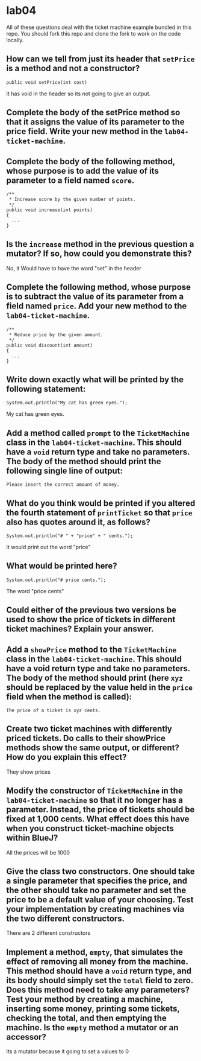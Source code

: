 # lab04

All of these questions deal with the ticket machine example bundled in this repo. You should fork this repo and clone the fork to work on the code locally.

## How can we tell from just its header that `setPrice` is a method and not a constructor?
```
public void setPrice(int cost)
```
It has void in the header so its not going to give an output.

## Complete the body of the setPrice method so that it assigns the value of its parameter to the price field. Write your new method in the `lab04-ticket-machine`.

## Complete the body of the following method, whose purpose is to add the value of its parameter to a field named `score`.
```
/**
 * Increase score by the given number of points.
 */
public void increase(int points)
{
  ...
}
```
## Is the `increase` method in the previous question a mutator? If so, how could you demonstrate this?
No, it Would have to have the word "set" in the header

## Complete the following method, whose purpose is to subtract the value of its parameter from a field named `price`. Add your new method to the `lab04-ticket-machine`.
```
/**
 * Reduce price by the given amount.
 */
public void discount(int amount)
{
  ...
}
```

## Write down exactly what will be printed by the following statement:
```
System.out.println("My cat has green eyes.");
```
My cat has green eyes.
## Add a method called `prompt` to the `TicketMachine` class in the `lab04-ticket-machine`. This should have a `void` return type and take no parameters. The body of the method should print the following single line of output:
```
Please insert the correct amount of money.
```

## What do you think would be printed if you altered the fourth statement of `printTicket` so that `price` also has quotes around it, as follows?

```
System.out.println("# " + "price" + " cents.");
```
It would print out the word "price"
## What would be printed here?
```
System.out.println("# price cents.");
```
The word "price cents"
## Could either of the previous two versions be used to show the price of tickets in different ticket machines? Explain your answer.

## Add a `showPrice` method to the `TicketMachine` class in the `lab04-ticket-machine`. This should have a void return type and take no parameters. The body of the method should print (here `xyz` should be replaced by the value held in the `price` field when the method is called):
```
The price of a ticket is xyz cents.
```

## Create two ticket machines with differently priced tickets. Do calls to their showPrice methods show the same output, or different? How do you explain this effect?
They show prices
## Modify the constructor of `TicketMachine` in the `lab04-ticket-machine` so that it no longer has a parameter. Instead, the price of tickets should be fixed at 1,000 cents. What effect does this have when you construct ticket-machine objects within BlueJ?
All the prices will be 1000
## Give the class two constructors. One should take a single parameter that specifies the price, and the other should take no parameter and set the price to be a default value of your choosing. Test your implementation by creating machines via the two different constructors.
There are 2 different constructors
## Implement a method, `empty`, that simulates the effect of removing all money from the machine. This method should have a `void` return type, and its body should simply set the `total` field to zero. Does this method need to take any parameters? Test your method by creating a machine, inserting some money, printing some tickets, checking the total, and then emptying the machine. Is the `empty` method a mutator or an accessor?
Its a mutator because it going to set a values to 0
